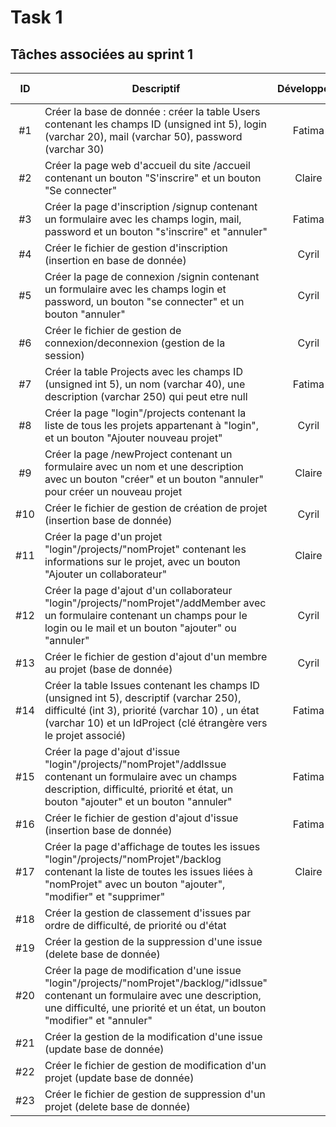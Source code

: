 # Task 1

## Tâches associées au sprint 1

| ID | Descriptif | Développeur | État | Issue associée | Coût |
| :-: | -- | :-: | :-: | :-: | :-: |
| #1 | Créer la base de donnée : créer la table Users contenant les champs ID (unsigned int 5), login (varchar 20), mail (varchar 50), password (varchar 30) | Fatima | DONE | 1 | 1/2 |
|#2|Créer la page web d'accueil du site /accueil contenant un bouton "S'inscrire" et un bouton "Se connecter"| Claire|DONE| 1 | 1/2 |
|#3|Créer la page d'inscription /signup contenant un formulaire avec les champs login, mail, password et un bouton "s'inscrire" et "annuler"| Fatima| DONE | 1 | 1/2 |
|#4|Créer le fichier de gestion d'inscription (insertion en base de donnée)| Cyril |DONE | 1 | 1/2 |
|#5|Créer la page de connexion /signin contenant un formulaire avec les champs login et password, un bouton "se connecter" et un bouton "annuler"| Cyril| DONE | 2 | 1/2 |
| #6 |Créer le fichier de gestion de connexion/deconnexion (gestion de la session)| Cyril |DONE | 2 | 1 |
|#7|Créer la table Projects avec les champs ID (unsigned int 5), un nom (varchar 40), une description (varchar 250) qui peut etre null| Fatima|DONE| 3 | 1/2 |
|#8|Créer la page "login"/projects contenant la liste de tous les projets appartenant à "login", et un bouton "Ajouter nouveau projet"| Cyril |DONE| 3 | 1/2 |
|#9|Créer la page /newProject contenant un formulaire avec un nom et une description avec un bouton "créer" et un bouton "annuler" pour créer un nouveau projet| Claire |DONE| 3 | 1/2 |
|#10|Créer le fichier de gestion de création de projet (insertion base de donnée)| Cyril |DONE| 3 | 1 |
|#11|Créer la page d'un projet "login"/projects/"nomProjet" contenant les informations sur le projet, avec un bouton "Ajouter un collaborateur"| Claire |DONE| 4 | 1/2 |
|#12|Créer la page d'ajout d'un collaborateur "login"/projects/"nomProjet"/addMember avec un formulaire contenant un champs pour le login ou le mail et un bouton "ajouter" ou "annuler"| Cyril |DOING| 4 | 1/2 |
|#13|Créer le fichier de gestion d'ajout d'un membre au projet (base de donnée)|Cyril|TODO| 4 | 1 |
|#14|Créer la table Issues contenant les champs ID (unsigned int 5), descriptif (varchar 250), difficulté (int 3), priorité (varchar 10) , un état (varchar 10) et un IdProject (clé étrangère vers le projet associé)| Fatima |DONE| 5 | 1/2 |
|#15|Créer la page d'ajout d'issue "login"/projects/"nomProjet"/addIssue contenant un formulaire avec un champs description, difficulté, priorité et état, un bouton "ajouter" et un bouton "annuler"| Fatima |DOING| 5 | 1/2 |
|#16|Créer le fichier de gestion d'ajout d'issue (insertion base de donnée)| Fatima |DOING| 5 | 1/2 |
|#17|Créer la page d'affichage de toutes les issues "login"/projects/"nomProjet"/backlog contenant la liste de toutes les issues liées à "nomProjet" avec un bouton "ajouter", "modifier" et "supprimer"|Claire|DOING| 7 | 1 |
|#18|Créer la gestion de classement d'issues par ordre de difficulté, de priorité ou d'état||TODO| 7 | 1 |
|#19|Créer la gestion de la suppression d'une issue (delete base de donnée)||TODO| 6 | 1/2 |
|#20|Créer la page de modification d'une issue "login"/projects/"nomProjet"/backlog/"idIssue" contenant un formulaire avec une description, une difficulté, une priorité et un état, un bouton "modifier" et "annuler"||TODO| 6 | 1/2 |
|#21|Créer la gestion de la modification d'une issue (update base de donnée)||TODO| 6 | 1 |
|#22|Créer le fichier de gestion de modification d'un projet (update base de donnée)|  |TODO| 22 | 1 |
|#23|Créer le fichier de gestion de suppression d'un projet (delete base de donnée)|  |TODO| 22 | 1 |
